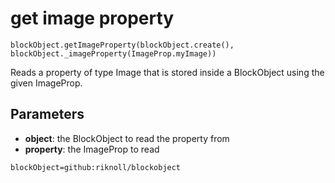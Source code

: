 # get image property

```sig
blockObject.getImageProperty(blockObject.create(), blockObject._imageProperty(ImageProp.myImage))
```

Reads a property of type Image that is stored inside a BlockObject using the given ImageProp.

## Parameters

* **object**: the BlockObject to read the property from
* **property**: the ImageProp to read

```package
blockObject=github:riknoll/blockobject
```
